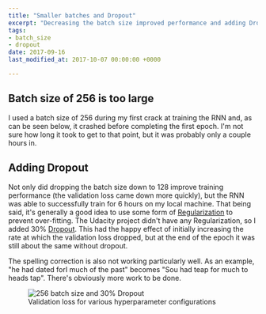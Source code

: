 ```yaml
---
title: "Smaller batches and Dropout"
excerpt: "Decreasing the batch size improved performance and adding Dropout helped even more."
tags:
- batch_size
- dropout
date: 2017-09-16
last_modified_at: 2017-10-07 00:00:00 +0000

---
```

## Batch size of 256 is too large

I used a batch size of 256 during my first crack at training the RNN and, as can be seen below, it crashed before completing the first epoch. I'm not sure how long it took to get to that point, but it was probably only a couple hours in.

## Adding Dropout

Not only did dropping the batch size down to 128 improve training performance (the validation loss came down more quickly), but the RNN was able to successfully train for 6 hours on my local machine. That being said, it's generally a good idea to use some form of [Regularization](https://en.wikipedia.org/wiki/Regularization_(mathematics)) to prevent over-fitting. The Udacity project didn't have any Regularization, so I added 30% [Dropout](https://en.wikipedia.org/wiki/Dropout_(neural_networks)). This had the happy effect of initially increasing the rate at which the validation loss dropped, but at the end of the epoch it was still about the same without dropout.

The spelling correction is also not working particularly well. As an example, "he had dated forI much of the past" becomes "Sou had teap for much to heads tap". There's obviously more work to be done.
<figure>
<img src="{{ site.baseurl }}/assets/images/batch256-and-dropout.png" alt="256 batch size and 30% Dropout"/>
<figcaption>Validation loss for various hyperparameter configurations</figcaption>
</figure>
